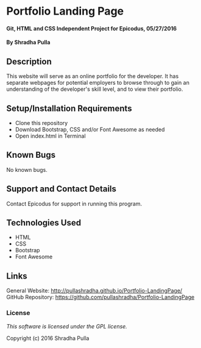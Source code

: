 # Portfolio Landing Page

#### Git, HTML and CSS Independent Project for Epicodus, 05/27/2016

#### By Shradha Pulla

## Description

This website will serve as an online portfolio for the developer. It has separate webpages for potential employers to browse through to gain an understanding of the developer's skill level, and to view their portfolio.

## Setup/Installation Requirements

* Clone this repository
* Download Bootstrap, CSS and/or Font Awesome as needed
* Open index.html in Terminal

## Known Bugs

No known bugs.

## Support and Contact Details

Contact Epicodus for support in running this program.

## Technologies Used

* HTML
* CSS
* Bootstrap
* Font Awesome

## Links

General Website: http://pullashradha.github.io/Portfolio-LandingPage/
GitHub Repository: https://github.com/pullashradha/Portfolio-LandingPage 

### License

*This software is licensed under the GPL license.*

Copyright (c) 2016 Shradha Pulla

